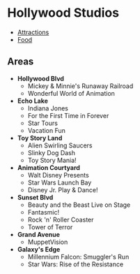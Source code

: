 # Hollywood Studios

- [Attractions](https://github.com/asemanko/travel-plans/blob/master/destination/north-america/usa/florida/disney-world/hollywood-studios/hollywood-studios-attractions.md)
- [Food](https://github.com/asemanko/travel-plans/blob/master/destination/north-america/usa/florida/disney-world/hollywood-studios/hollywood-studios-dining.md)


## Areas

- **Hollywood Blvd**
  - Mickey & Minnie's Runaway Railroad
  - Wonderful World of Animation
- **Echo Lake**
  - Indiana Jones
  - For the First Time in Forever
  - Star Tours
  - Vacation Fun
- **Toy Story Land**
  - Alien Swirling Saucers
  - Slinky Dog Dash
  - Toy Story Mania!
- **Animation Courtyard**
  - Walt Disney Presents
  - Star Wars Launch Bay
  - Disney Jr. Play & Dance!
- **Sunset Blvd**
  - Beauty and the Beast Live on Stage
  - Fantasmic!
  - Rock 'n' Roller Coaster
  - Tower of Terror
- **Grand Avenue**
  - MuppetVision
- **Galaxy's Edge**
  - Millennium Falcon: Smuggler's Run
  - Star Wars: Rise of the Resistance

